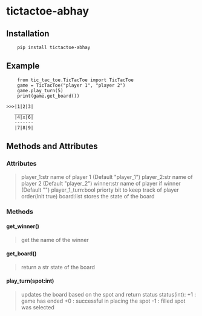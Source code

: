 # tictactoe-abhay

## Installation

```
    pip install tictactoe-abhay
```
## Example

```
    from tic_tac_toe.TicTacToe import TicTacToe
    game = TicTacToe("player 1", "player 2")
    game.play_turn(5)
    print(game.get_board())
```
```
>>>|1|2|3|
   _______
   |4|x|6|
   -------
   |7|8|9|
```

## Methods and Attributes
### Attributes
>player_1:str name of player 1 (Default "player_1")
>player_2:str name of player 2 (Default "player_2")
>winner:str name of player if winner (Default "")
>player_1_turn:bool priorty bit to keep track of player order(Init true)
>board:list stores the state of the board

### Methods
#### get_winner()
>get the name of the winner
#### get_board()
>return a str state of the board
#### play_turn(spot:int)
>updates the board based on the spot and return status
>status(int):
>   +1  : game has ended
>   +0  : successful in placing the spot
>   -1 : filled spot was selected